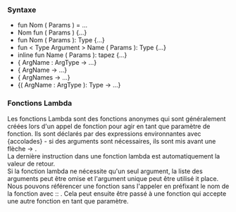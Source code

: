### Syntaxe
- fun Nom ( Params ) = ...
- Nom fun ( Params ) {...}
- fun Nom ( Params ): Type {...}
- fun < Type Argument > Name ( Params ): Type {...}
- inline fun Name ( Params ): tapez {...}
- { ArgName : ArgType -> ...}
- { ArgName -> ...}
- { ArgNames -> ...}
- {( ArgName : ArgType ): Type -> ...}

### Fonctions Lambda
Les fonctions Lambda sont des fonctions anonymes qui sont généralement créées lors d'un appel de fonction pour agir en tant que paramètre de fonction. Ils sont déclarés par des expressions environnantes avec {accolades} - si des arguments sont nécessaires, ils sont mis avant une flèche -> .<br>
La dernière instruction dans une fonction lambda est automatiquement la valeur de retour.<br>
Si la fonction lambda ne nécessite qu'un seul argument, la liste des arguments peut être omise et l'argument unique peut être utilisé it place.<br>
Nous pouvons référencer une fonction sans l'appeler en préfixant le nom de la fonction avec :: . Cela peut ensuite être passé à une fonction qui accepte une autre fonction en tant que paramètre.